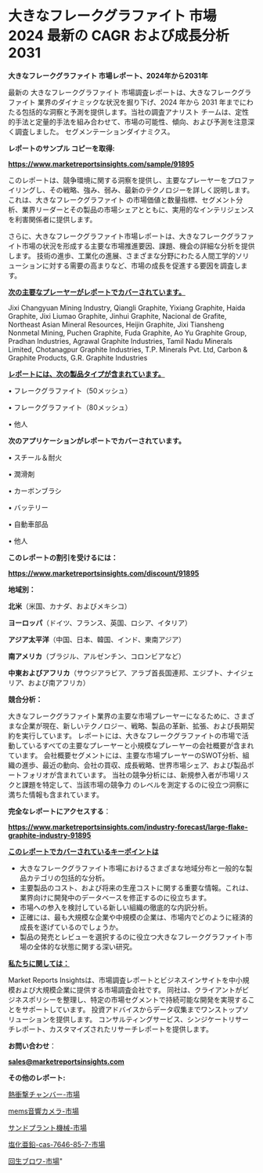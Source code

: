 # 大きなフレークグラファイト 市場 2024 最新の CAGR および成長分析 2031

<strong>大きなフレークグラファイト 市場レポート、2024年から2031年</strong>

最新の 大きなフレークグラファイト 市場調査レポートは、大きなフレークグラファイト 業界のダイナミックな状況を掘り下げ、2024 年から 2031 年までにわたる包括的な洞察と予測を提供します。当社の調査アナリスト チームは、定性的手法と定量的手法を組み合わせて、市場の可能性、傾向、および予測を注意深く調査しました。 セグメンテーションダイナミクス。



<strong>レポートのサンプル コピーを取得:</strong> <a href=https://www.marketreportsinsights.com/sample/91895>

<strong><u>https://www.marketreportsinsights.com/sample/91895</u></strong></a>

このレポートは、競争環境に関する洞察を提供し、主要なプレーヤーをプロファイリングし、その戦略、強み、弱み、最新のテクノロジーを詳しく説明します。 これは、大きなフレークグラファイト の市場価値と数量指標、セグメント分析、業界リーダーとその製品の市場シェアとともに、実用的なインテリジェンスを利害関係者に提供します。

さらに、大きなフレークグラファイト市場レポートは、大きなフレークグラファイト市場の状況を形成する主要な市場推進要因、課題、機会の詳細な分析を提供します。 技術の進歩、工業化の進展、さまざまな分野にわたる人間工学的ソリューションに対する需要の高まりなど、市場の成長を促進する要因を調査します。



<strong><u>次の主要なプレーヤーがレポートでカバーされています。</u></strong>

Jixi Changyuan Mining Industry, Qiangli Graphite, Yixiang Graphite, Haida Graphite, Jixi Liumao Graphite, Jinhui Graphite, Nacional de Grafite, Northeast Asian Mineral Resources, Heijin Graphite, Jixi Tiansheng Nonmetal Mining, Puchen Graphite, Fuda Graphite, Ao Yu Graphite Group, Pradhan Industries, Agrawal Graphite Industries, Tamil Nadu Minerals Limited, Chotanagpur Graphite Industries, T.P. Minerals Pvt. Ltd, Carbon & Graphite Products, G.R. Graphite Industries



<strong><u><b>レポートには、次の製品タイプが含まれています。</b></u></strong>

• フレークグラファイト（50メッシュ）

• フレークグラファイト（80メッシュ）

• 他人



<strong><b>次のアプリケーションがレポートでカバーされています。</b></strong>

• スチール＆耐火

• 潤滑剤

• カーボンブラシ

• バッテリー

• 自動車部品

• 他人



<strong><b>このレポートの割引を受けるには：</b></strong><a href=https://www.marketreportsinsights.com/discount/91895>

<strong><u>https://www.marketreportsinsights.com/discount/91895</u></strong></a>



<strong>地域別：</strong>



<strong>北米</strong>（米国、カナダ、およびメキシコ）



<strong>ヨーロッパ</strong>（ドイツ、フランス、英国、ロシア、イタリア）



<strong>アジア太平洋</strong>（中国、日本、韓国、インド、東南アジア）



<strong>南アメリカ</strong>（ブラジル、アルゼンチン、コロンビアなど）



<strong>中東およびアフリカ</strong>（サウジアラビア、アラブ首長国連邦、エジプト、ナイジェリア、および南アフリカ）



<strong>競合分析：</strong>

大きなフレークグラファイト業界の主要な市場プレーヤーになるために、さまざまな企業が現在、新しいテクノロジー、戦略、製品の革新、拡張、および長期契約を実行しています。 レポートには、大きなフレークグラファイトの市場で活動しているすべての主要なプレーヤーと小規模なプレーヤーの会社概要が含まれています。 会社概要セグメントには、主要な市場プレーヤーのSWOT分析、組織の進歩、最近の動向、会社の買収、成長戦略、世界市場シェア、および製品ポートフォリオが含まれています。 当社の競争分析には、新規参入者が市場リスクと課題を特定して、当該市場の競争力 のレベルを測定するのに役立つ洞察に満ちた情報も含まれています。



<strong>完全なレポートにアクセスする</strong>：

<a href=https://www.marketreportsinsights.com/industry-forecast/large-flake-graphite-industry-91895>

<strong><u>https://www.marketreportsinsights.com/industry-forecast/large-flake-graphite-industry-91895</u></strong></a>



<strong><u><b>このレポートでカバーされているキーポイントは</b></u></strong>
<ul>
  <li>大きなフレークグラファイト市場におけるさまざまな地域分布と一般的な製品カテゴリの包括的な分析。</li>
  <li>主要製品のコスト、および将来の生産コストに関する重要な情報。これは、業界向けに開発中のデータベースを修正するのに役立ちます。</li>
  <li>市場への参入を検討している新しい組織の徹底的な内訳分析。</li>
  <li>正確には、最も大規模な企業や中規模の企業は、市場内でどのように経済的成長を遂げているのでしょうか。</li>
  <li>製品の発売とレビューを選択するのに役立つ大きなフレークグラファイト市場の全体的な状態に関する深い研究。</li>
</ul>


<strong><u><b>私たちに関しては：</b></u></strong>

Market Reports Insightsは、市場調査レポートとビジネスインサイトを中小規模および大規模企業に提供する市場調査会社です。 同社は、クライアントがビジネスポリシーを整理し、特定の市場セグメントで持続可能な開発を実現することをサポートしています。 投資アドバイスからデータ収集までワンストップソリューションを提供します。 コンサルティングサービス、シンジケートリサーチレポート、カスタマイズされたリサーチレポートを提供します。



<strong><b>お問い合わせ</b></strong>：

<a href=mailto:sales@marketreportsinsights.com>

<strong><u>sales@marketreportsinsights.com</u></strong></a>



<strong>その他のレポート:</strong>

<a href=https://www.linkedin.com/pulse/熱衝撃チャンバー-市場-2030-年までの需要に焦点を当てた-2023-fn0df/>熱衝撃チャンバー-市場</a>

<a href=https://www.linkedin.com/pulse/mems音響カメラ-市場-2023-swot-分析と最新イノベーション-2030-pr-news-hub-xihrf/>mems音響カメラ-市場</a>

<a href=https://www.linkedin.com/pulse/サンドプラント機械-市場-2023-競争分析と事業成長-2030-consumer-connection-collective-360-qcalc/>サンドプラント機械-市場</a>

<a href=https://www.linkedin.com/pulse/塩化亜鉛-cas-7646-85-7-市場-2023-総合分析と事業成長戦略-9cjhf/>塩化亜鉛-cas-7646-85-7-市場</a>

<a href=https://www.linkedin.com/pulse/回生ブロワ-市場-2023-総利益と主要ベンダー-2030-data-dive-discoveries-24-analysis-tivhf/>回生ブロワ-市場</a>"
